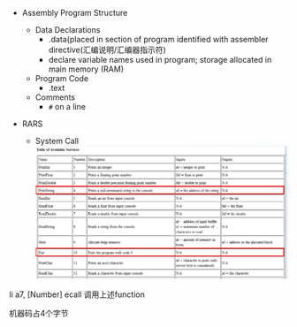 - Assembly Program Structure
	- Data Declarations
		- .data(placed in section of program identified with assembler directive(汇编说明/汇编器指示符)
		- declare variable names used in program; storage allocated in main memory (RAM)
	- Program Code
		- .text
	- Comments
		- `#` on a line

- RARS
	- System Call
![ecall](Pic/ecall.png)

li a7, [Number]
ecall
调用上述function



机器码占4个字节